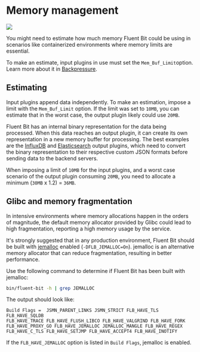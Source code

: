 # Memory management

<img referrerpolicy="no-referrer-when-downgrade" src="https://static.scarf.sh/a.png?x-pxid=5cc3ce54-e910-4ebf-85f5-f02530b3e11b" />

You might need to estimate how much memory Fluent Bit could be using in scenarios
like containerized environments where memory limits are essential.

To make an estimate, input plugins in use must set the `Mem_Buf_Limit`option.
Learn more about it in [Backpressure](backpressure.md).

## Estimating

Input plugins append data independently. To make an estimation, impose a limit with
the `Mem_Buf_Limit` option. If the limit was set to `10MB`, you can estimate that in
the worst case, the output plugin likely could use `20MB`.

Fluent Bit has an internal binary representation for the data being processed. When
this data reaches an output plugin, it can create its own representation in a new
memory buffer for processing. The best examples are the
[InfluxDB](pipeline/outputs/influxdb.md) and
[Elasticsearch](pipeline/outputs/elasticsearch.md) output plugins, which need to
convert the binary representation to their respective custom JSON formats before
sending data to the backend servers.

When imposing a limit of `10MB` for the input plugins, and a worst case scenario of
the output plugin consuming `20MB`, you need to allocate a minimum (`30MB` x 1.2) =
`36MB`.

## Glibc and memory fragmentation

In intensive environments where memory allocations happen in the orders of magnitude,
the default memory allocator provided by Glibc could lead to high fragmentation,
reporting a high memory usage by the service.

It's strongly suggested that in any production environment, Fluent Bit should be
built with [jemalloc](http://jemalloc.net/) enabled (`-DFLB_JEMALLOC=On`).
jemalloc is an alternative memory allocator that can reduce fragmentation, resulting
in better performance.

Use the following command to determine if Fluent Bit has been built with jemalloc:

```bash
bin/fluent-bit -h | grep JEMALLOC
```

The output should look like:

```text
Build Flags =  JSMN_PARENT_LINKS JSMN_STRICT FLB_HAVE_TLS FLB_HAVE_SQLDB
FLB_HAVE_TRACE FLB_HAVE_FLUSH_LIBCO FLB_HAVE_VALGRIND FLB_HAVE_FORK
FLB_HAVE_PROXY_GO FLB_HAVE_JEMALLOC JEMALLOC_MANGLE FLB_HAVE_REGEX
FLB_HAVE_C_TLS FLB_HAVE_SETJMP FLB_HAVE_ACCEPT4 FLB_HAVE_INOTIFY
```

If the `FLB_HAVE_JEMALLOC` option is listed in `Build Flags`, jemalloc is enabled.

